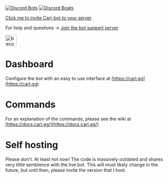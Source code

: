 [![Discord Bots](https://discordbots.org/api/widget/235148962103951360.svg)](https://discordbots.org/bot/235148962103951360)
[![Discord Boats](https://discord.boats/api/widget/235148962103951360)](https://discord.boats/bot/235148962103951360)

[Click me to invite Carl-bot to your server](https://discordapp.com/oauth2/authorize?client_id=235148962103951360&scope=bot&permissions=470150352)

For help and questions -> [Join the bot support server](https://discord.gg/DSg744v)

<a href="https://www.patreon.com/bePatron?u=11251319"><img alt="become a patron" src="https://c5.patreon.com/external/logo/become_a_patron_button.png" height="35px"></a>

# Dashboard

Configure the bot with an easy to use interface at [https://carl.gg](https://carl.gg)

# Commands

For an explanation of the commands, please see the wiki at [https://docs.carl.gg/](https://docs.carl.gg/)

# Self hosting

Please don't. At least not now! The code is massively outdated and shares very little semblence with the live bot. This will most likely change in the future, but until then, please invite the version that I host.
